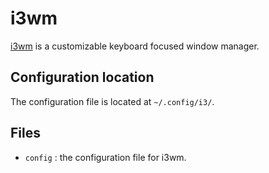 # i3wm
[i3wm](https://i3wm.org/) is a customizable keyboard focused window manager.

## Configuration location
The configuration file is located at `~/.config/i3/`.

## Files
- `config` : the configuration file for i3wm.
